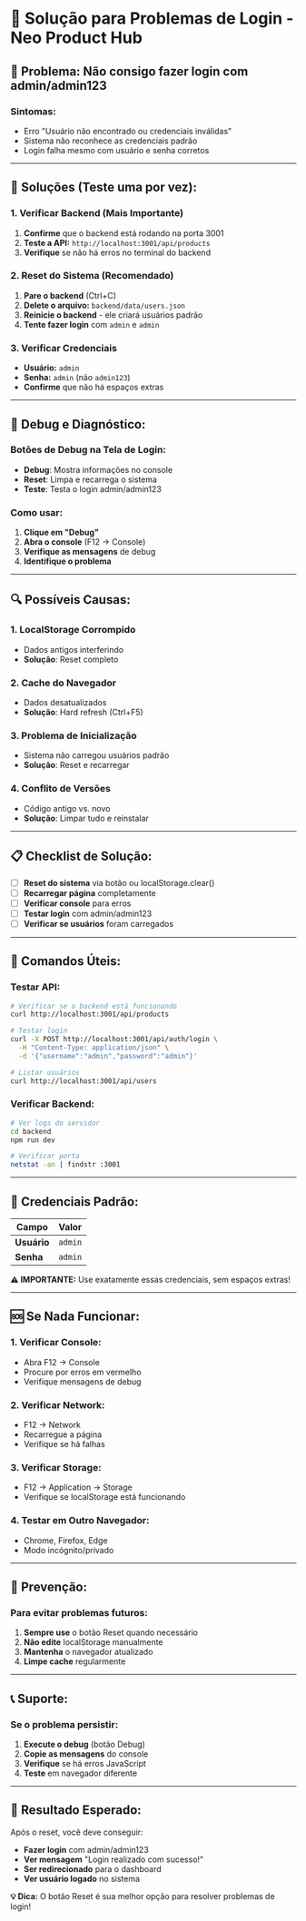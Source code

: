 # 🔐 Solução para Problemas de Login - Neo Product Hub

## 🚨 **Problema: Não consigo fazer login com admin/admin123**

### **Sintomas:**
- Erro "Usuário não encontrado ou credenciais inválidas"
- Sistema não reconhece as credenciais padrão
- Login falha mesmo com usuário e senha corretos

---

## 🔧 **Soluções (Teste uma por vez):**

### **1. Verificar Backend (Mais Importante)**
1. **Confirme** que o backend está rodando na porta 3001
2. **Teste a API:** `http://localhost:3001/api/products`
3. **Verifique** se não há erros no terminal do backend

### **2. Reset do Sistema (Recomendado)**
1. **Pare o backend** (Ctrl+C)
2. **Delete o arquivo:** `backend/data/users.json`
3. **Reinicie o backend** - ele criará usuários padrão
4. **Tente fazer login** com `admin` e `admin`

### **3. Verificar Credenciais**
- **Usuário:** `admin`
- **Senha:** `admin` (não `admin123`)
- **Confirme** que não há espaços extras

---

## 🧪 **Debug e Diagnóstico:**

### **Botões de Debug na Tela de Login:**
- **Debug**: Mostra informações no console
- **Reset**: Limpa e recarrega o sistema
- **Teste**: Testa o login admin/admin123

### **Como usar:**
1. **Clique em "Debug"**
2. **Abra o console** (F12 → Console)
3. **Verifique as mensagens** de debug
4. **Identifique o problema**

---

## 🔍 **Possíveis Causas:**

### **1. LocalStorage Corrompido**
- Dados antigos interferindo
- **Solução**: Reset completo

### **2. Cache do Navegador**
- Dados desatualizados
- **Solução**: Hard refresh (Ctrl+F5)

### **3. Problema de Inicialização**
- Sistema não carregou usuários padrão
- **Solução**: Reset e recarregar

### **4. Conflito de Versões**
- Código antigo vs. novo
- **Solução**: Limpar tudo e reinstalar

---

## 📋 **Checklist de Solução:**

- [ ] **Reset do sistema** via botão ou localStorage.clear()
- [ ] **Recarregar página** completamente
- [ ] **Verificar console** para erros
- [ ] **Testar login** com admin/admin123
- [ ] **Verificar se usuários** foram carregados

---

## 🚀 **Comandos Úteis:**

### **Testar API:**
```bash
# Verificar se o backend está funcionando
curl http://localhost:3001/api/products

# Testar login
curl -X POST http://localhost:3001/api/auth/login \
  -H "Content-Type: application/json" \
  -d '{"username":"admin","password":"admin"}'

# Listar usuários
curl http://localhost:3001/api/users
```

### **Verificar Backend:**
```bash
# Ver logs do servidor
cd backend
npm run dev

# Verificar porta
netstat -an | findstr :3001
```

---

## 🎯 **Credenciais Padrão:**

| Campo | Valor |
|-------|-------|
| **Usuário** | `admin` |
| **Senha** | `admin` |

**⚠️ IMPORTANTE:** Use exatamente essas credenciais, sem espaços extras!

---

## 🆘 **Se Nada Funcionar:**

### **1. Verificar Console:**
- Abra F12 → Console
- Procure por erros em vermelho
- Verifique mensagens de debug

### **2. Verificar Network:**
- F12 → Network
- Recarregue a página
- Verifique se há falhas

### **3. Verificar Storage:**
- F12 → Application → Storage
- Verifique se localStorage está funcionando

### **4. Testar em Outro Navegador:**
- Chrome, Firefox, Edge
- Modo incógnito/privado

---

## 🔄 **Prevenção:**

### **Para evitar problemas futuros:**
1. **Sempre use** o botão Reset quando necessário
2. **Não edite** localStorage manualmente
3. **Mantenha** o navegador atualizado
4. **Limpe cache** regularmente

---

## 📞 **Suporte:**

### **Se o problema persistir:**
1. **Execute o debug** (botão Debug)
2. **Copie as mensagens** do console
3. **Verifique** se há erros JavaScript
4. **Teste** em navegador diferente

---

## 🎉 **Resultado Esperado:**

Após o reset, você deve conseguir:
- **Fazer login** com admin/admin123
- **Ver mensagem** "Login realizado com sucesso!"
- **Ser redirecionado** para o dashboard
- **Ver usuário logado** no sistema

**💡 Dica:** O botão Reset é sua melhor opção para resolver problemas de login!

